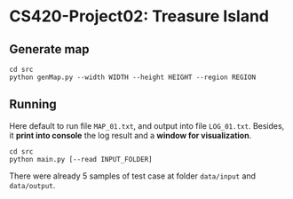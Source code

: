 # CS420-Project02: Treasure Island

## Generate map
```
cd src
python genMap.py --width WIDTH --height HEIGHT --region REGION
```

## Running

Here default to run file ```MAP_01.txt```, and output into file ```LOG_01.txt```. Besides, it **print into console** the log result and a **window for visualization**.
```
cd src
python main.py [--read INPUT_FOLDER]
```
There were already 5 samples of test case at folder ```data/input``` and ```data/output```.